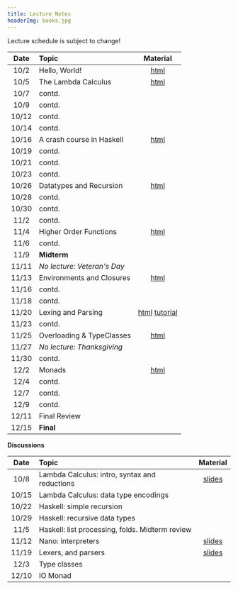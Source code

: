 ```yaml
---
title: Lecture Notes
headerImg: books.jpg
---
```


Lecture schedule is subject to change!

| Date       | Topic                           | Material                  |
|:----------:|:--------------------------------|:-------------------------:|
| 10/2       | Hello, World!                   | [html][lec0]              |            
| 10/5       | The Lambda Calculus             | [html][lec1]              |
| 10/7       | contd.                          |                           |
| 10/9       | contd.                          |                           |
| 10/12      | contd.                          |                           |
| 10/14      | contd.                          |                           |
| 10/16      | A crash course in Haskell       | [html][lec2]              |
| 10/19      | contd.                          |                           |
| 10/21      | contd.                          |                           |
| 10/23      | contd.                          |                           |
| 10/26      | Datatypes and Recursion         | [html][lec3]              |
| 10/28      | contd.                          |                           |
| 10/30      | contd.                          |                           |
| 11/2       | contd.                          |                           |
| 11/4       | Higher Order Functions          | [html][lec4]              |
| 11/6       | contd.                          |                           |
| 11/9       | **Midterm**                     |                           |
| 11/11      | *No lecture: Veteran's Day*     |                           |
| 11/13      | Environments and Closures       | [html][lec5]              |
| 11/16      | contd.                          |                           |
| 11/18      | contd.                          |                           |
| 11/20      | Lexing and Parsing              | [html][lec6]  [tutorial][parsing]            |       
| 11/23      | contd.                          |                           |
| 11/25      | Overloading & TypeClasses       | [html][lec7]              |
| 11/27      | *No lecture: Thanksgiving*      |                           |
| 11/30      | contd.                          |                           |
| 12/2       | Monads                          | [html][lec8]              |
| 12/4       | contd.                          |                           |
| 12/7       | contd.                          |                           |
| 12/9       | contd.                          |                           |
| 12/11      | Final Review                    |                           |
| 12/15      | **Final**                       |                           |


**Discussions**

| Date       | Topic                                           | Material                  |
|:----------:|:------------------------------------------------|:-------------------------:|
| 10/8       | Lambda Calculus: intro, syntax and reductions   | [slides][disc1]           |
| 10/15      | Lambda Calculus: data type encodings            |                           |
| 10/22      | Haskell: simple recursion                       |                           |
| 10/29      | Haskell: recursive data types                   |                           |
| 11/5       | Haskell: list processing, folds. Midterm review |                           |
| 11/12      | Nano: interpreters                              | [slides][nano]            |
| 11/19      | Lexers, and parsers                             | [slides][lexers]          |
| 12/3       | Type classes                                    |                           |
| 12/10      | IO Monad                                        |                           |


[lec0]: lectures/00-hello.html
[lec1]: lectures/01-lambda.html
[lec2]: lectures/02-haskell.html
[lec3]: lectures/03-datatypes.html
[lec4]: lectures/04-hof.html
[lec5]: lectures/05-closure.html
[lec6]: lectures/06-parsing.html
[lec7]: lectures/07-classes.html
[lec8]: lectures/08-monads.html
[lec9]: lectures/09-types.html
[soundness]: lectures/soundness.html

[disc1]: https://d1b10bmlvqabco.cloudfront.net/paste/jqmglbm0ei3kp/abc54305c3a095497c7c88669f8047d925d1fef9b633cebbeda2f8ff3e94278d/disc1-lambda_calc.pdf
[nano]: /static/raw/disc-nano.pdf
[lexers]: /static/raw/disc-lexing.pdf

<!--
[disc1]: /static/raw/discussion4-3-20.pdf
[disc2]: /static/raw/20200410_Discussion_2.pdf
[disc3]: /static/raw/discussion_4_24.hs
[disc9]: /static/raw/20200529_dicussion.pdf
-->

[semantics]: /static/raw/semantics.pdf

[parsing]: https://github.com/cse130-sp18/arith
[elsa]: https://github.com/ucsd-progsys/elsa

[intro]: /static/raw/Intro.hs
[datatypes]: /static/raw/Datatypes.hs
[tail]: /static/raw/Tail.hs
[setReview]: /static/raw/set_review.lc
[HOReview]: /static/raw/HO_review.hs
